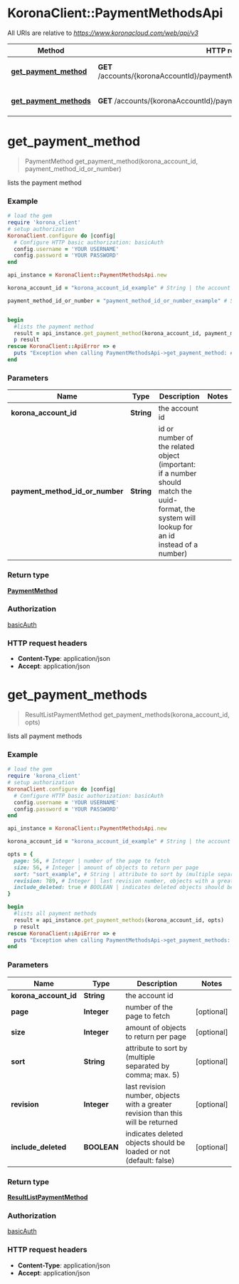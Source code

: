 # KoronaClient::PaymentMethodsApi

All URIs are relative to *https://www.koronacloud.com/web/api/v3*

Method | HTTP request | Description
------------- | ------------- | -------------
[**get_payment_method**](PaymentMethodsApi.md#get_payment_method) | **GET** /accounts/{koronaAccountId}/paymentMethods/{paymentMethodIdOrNumber} | lists the payment method
[**get_payment_methods**](PaymentMethodsApi.md#get_payment_methods) | **GET** /accounts/{koronaAccountId}/paymentMethods | lists all payment methods


# **get_payment_method**
> PaymentMethod get_payment_method(korona_account_id, payment_method_id_or_number)

lists the payment method



### Example
```ruby
# load the gem
require 'korona_client'
# setup authorization
KoronaClient.configure do |config|
  # Configure HTTP basic authorization: basicAuth
  config.username = 'YOUR USERNAME'
  config.password = 'YOUR PASSWORD'
end

api_instance = KoronaClient::PaymentMethodsApi.new

korona_account_id = "korona_account_id_example" # String | the account id

payment_method_id_or_number = "payment_method_id_or_number_example" # String | id or number of the related object (important: if a number should match the uuid-format, the system will lookup for an id instead of a number)


begin
  #lists the payment method
  result = api_instance.get_payment_method(korona_account_id, payment_method_id_or_number)
  p result
rescue KoronaClient::ApiError => e
  puts "Exception when calling PaymentMethodsApi->get_payment_method: #{e}"
end
```

### Parameters

Name | Type | Description  | Notes
------------- | ------------- | ------------- | -------------
 **korona_account_id** | **String**| the account id | 
 **payment_method_id_or_number** | **String**| id or number of the related object (important: if a number should match the uuid-format, the system will lookup for an id instead of a number) | 

### Return type

[**PaymentMethod**](PaymentMethod.md)

### Authorization

[basicAuth](../README.md#basicAuth)

### HTTP request headers

 - **Content-Type**: application/json
 - **Accept**: application/json



# **get_payment_methods**
> ResultListPaymentMethod get_payment_methods(korona_account_id, opts)

lists all payment methods



### Example
```ruby
# load the gem
require 'korona_client'
# setup authorization
KoronaClient.configure do |config|
  # Configure HTTP basic authorization: basicAuth
  config.username = 'YOUR USERNAME'
  config.password = 'YOUR PASSWORD'
end

api_instance = KoronaClient::PaymentMethodsApi.new

korona_account_id = "korona_account_id_example" # String | the account id

opts = { 
  page: 56, # Integer | number of the page to fetch
  size: 56, # Integer | amount of objects to return per page
  sort: "sort_example", # String | attribute to sort by (multiple separated by comma; max. 5)
  revision: 789, # Integer | last revision number, objects with a greater revision than this will be returned
  include_deleted: true # BOOLEAN | indicates deleted objects should be loaded or not (default: false)
}

begin
  #lists all payment methods
  result = api_instance.get_payment_methods(korona_account_id, opts)
  p result
rescue KoronaClient::ApiError => e
  puts "Exception when calling PaymentMethodsApi->get_payment_methods: #{e}"
end
```

### Parameters

Name | Type | Description  | Notes
------------- | ------------- | ------------- | -------------
 **korona_account_id** | **String**| the account id | 
 **page** | **Integer**| number of the page to fetch | [optional] 
 **size** | **Integer**| amount of objects to return per page | [optional] 
 **sort** | **String**| attribute to sort by (multiple separated by comma; max. 5) | [optional] 
 **revision** | **Integer**| last revision number, objects with a greater revision than this will be returned | [optional] 
 **include_deleted** | **BOOLEAN**| indicates deleted objects should be loaded or not (default: false) | [optional] 

### Return type

[**ResultListPaymentMethod**](ResultListPaymentMethod.md)

### Authorization

[basicAuth](../README.md#basicAuth)

### HTTP request headers

 - **Content-Type**: application/json
 - **Accept**: application/json



